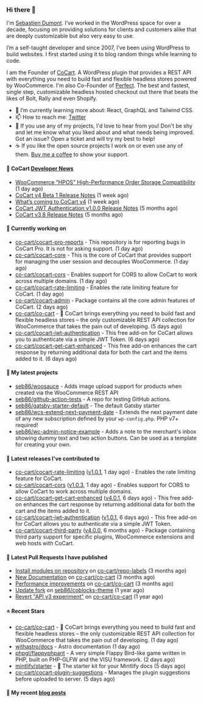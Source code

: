 ### Hi there 👋

I'm [Sebastien Dumont](https://sebastiendumont.com/). I’ve worked in the WordPress space for over a decade, focusing on providing solutions for clients and customers alike that are deeply customizable but also very easy to use.

I’m a self-taught developer and since 2007, I’ve been using WordPress to build websites. I first started using it to blog random things while learning to code.

I am the Founder of [CoCart](https://wordpress.org/plugins/cart-rest-api-for-woocommerce/). A WordPress plugin that provides a REST API with everything you need to build fast and flexible headless stores powered by WooCommerce. I'm also Co-Founder of [Perfect](https://perfectcheckout.com/). The best and fastest, single step, customizable headless hosted checkout out there that beats the likes of Bolt, Rally and even Shopify.

* 🌱 I’m currently learning more about: React, GraphQL and Tailwind CSS.
* 📫 How to reach me: [Twitter](https://twitter.com/sebd86)
* 💬 If you use any of my projects, I'd love to hear from you! Don't be shy and let me know what you liked about and what needs being improved. Got an issue? Open a ticket and will try my best to help!
* ☕ If you like the open source projects I work on or even use any of them. [Buy me a coffee](https://www.buymeacoffee.com/sebastien) to show your support.

#### 🛒 CoCart [Developer News](https://cocart.dev)

- [WooCommerce “HPOS” High-Performance Order Storage Compatibility](https://cocart.dev/woocommerce-hpos-high-performance-order-storage-compatibility/) (1 day ago)
- [CoCart v4 Beta 1 Release Notes](https://cocart.dev/cocart-v4-beta-1-release-notes/) (1 week ago)
- [What’s coming to CoCart v4](https://cocart.dev/whats-coming-to-cocart-v4/) (1 week ago)
- [CoCart JWT Authentication v1.0.0 Release Notes](https://cocart.dev/cocart-jwt-authentication-v1-0-0-release-notes/) (5 months ago)
- [CoCart v3.8 Release Notes](https://cocart.dev/cocart-v3-8-release-notes/) (5 months ago)

#### 👷 Currently working on

- [co-cart/cocart-pro-reports](https://github.com/co-cart/cocart-pro-reports) - This repository is for reporting bugs in CoCart Pro. It is not for asking support. (1 day ago)
- [co-cart/cocart-core](https://github.com/co-cart/cocart-core) - This is the core of CoCart that provides support for managing the user session and decouples WooCommerce. (1 day ago)
- [co-cart/cocart-cors](https://github.com/co-cart/cocart-cors) - Enables support for CORS to allow CoCart to work across multiple domains. (1 day ago)
- [co-cart/cocart-rate-limiting](https://github.com/co-cart/cocart-rate-limiting) - Enables the rate limiting feature for CoCart. (1 day ago)
- [co-cart/cocart-admin](https://github.com/co-cart/cocart-admin) - Package contains all the core admin features of CoCart. (2 days ago)
- [co-cart/co-cart](https://github.com/co-cart/co-cart) - 🛒 CoCart brings everything you need to build fast and flexible headless stores – the only customizable REST API collection for WooCommerce that takes the pain out of developing. (5 days ago)
- [co-cart/cocart-jwt-authentication](https://github.com/co-cart/cocart-jwt-authentication) - This free add-on for CoCart allows you to authenticate via a simple JWT Token. (6 days ago)
- [co-cart/cocart-get-cart-enhanced](https://github.com/co-cart/cocart-get-cart-enhanced) - This free add-on enhances the cart response by returning additional data for both the cart and the items added to it. (6 days ago)

#### 🌱 My latest projects

- [seb86/woosauce](https://github.com/seb86/woosauce) - Adds image upload support for products when created via the WooCommerce REST API
- [seb86/github-action-tests](https://github.com/seb86/github-action-tests) - A repo for testing GitHub actions.
- [seb86/gatsby-starter-default](https://github.com/seb86/gatsby-starter-default) - The default Gatsby starter
- [seb86/wcs-extend-next-payment-date](https://github.com/seb86/wcs-extend-next-payment-date) - Extends the next payment date of any new subscription defined by your `wp-config.php`. PHP v7&#43; required!
- [seb86/wc-admin-notice-example](https://github.com/seb86/wc-admin-notice-example) - Adds a note to the merchant&#39;s inbox showing dummy text and two action buttons. Can be used as a template for creating your own.

#### 🔭 Latest releases I've contributed to

- [co-cart/cocart-rate-limiting](https://github.com/co-cart/cocart-rate-limiting) ([v1.0.1](https://github.com/co-cart/cocart-rate-limiting/releases/tag/v1.0.1), 1 day ago) - Enables the rate limiting feature for CoCart.
- [co-cart/cocart-cors](https://github.com/co-cart/cocart-cors) ([v1.0.3](https://github.com/co-cart/cocart-cors/releases/tag/v1.0.3), 1 day ago) - Enables support for CORS to allow CoCart to work across multiple domains.
- [co-cart/cocart-get-cart-enhanced](https://github.com/co-cart/cocart-get-cart-enhanced) ([v4.0.1](https://github.com/co-cart/cocart-get-cart-enhanced/releases/tag/v4.0.1), 6 days ago) - This free add-on enhances the cart response by returning additional data for both the cart and the items added to it.
- [co-cart/cocart-jwt-authentication](https://github.com/co-cart/cocart-jwt-authentication) ([v1.0.1](https://github.com/co-cart/cocart-jwt-authentication/releases/tag/v1.0.1), 6 days ago) - This free add-on for CoCart allows you to authenticate via a simple JWT Token.
- [co-cart/cocart-third-party](https://github.com/co-cart/cocart-third-party) ([v4.0.0](https://github.com/co-cart/cocart-third-party/releases/tag/v4.0.0), 6 months ago) - Package containing third party support for specific plugins, WooCommerce extensions and web hosts with CoCart.

#### 🔨 Latest Pull Requests I have published

- [Install modules on repository](https://github.com/co-cart/repo-labels/pull/1) on [co-cart/repo-labels](https://github.com/co-cart/repo-labels) (3 months ago)
- [New Documentation](https://github.com/co-cart/co-cart/pull/377) on [co-cart/co-cart](https://github.com/co-cart/co-cart) (3 months ago)
- [Performance improvements](https://github.com/co-cart/co-cart/pull/376) on [co-cart/co-cart](https://github.com/co-cart/co-cart) (3 months ago)
- [Update fork](https://github.com/seb86/coblocks-theme/pull/2) on [seb86/coblocks-theme](https://github.com/seb86/coblocks-theme) (1 year ago)
- [Revert &#34;API v3 experiment&#34;](https://github.com/co-cart/co-cart/pull/316) on [co-cart/co-cart](https://github.com/co-cart/co-cart) (1 year ago)

#### ⭐ Recent Stars

- [co-cart/co-cart](https://github.com/co-cart/co-cart) - 🛒 CoCart brings everything you need to build fast and flexible headless stores – the only customizable REST API collection for WooCommerce that takes the pain out of developing. (1 day ago)
- [withastro/docs](https://github.com/withastro/docs) - Astro documentation (1 day ago)
- [phpgl/flappyphpant](https://github.com/phpgl/flappyphpant) - A very simple Flappy Bird-like game written in PHP, built on PHP-GLFW and the VISU framework. (2 days ago)
- [mintlify/starter](https://github.com/mintlify/starter) - 📖 The starter kit for your Mintlify docs (5 days ago)
- [co-cart/cocart-plugin-suggestions](https://github.com/co-cart/cocart-plugin-suggestions) - Manages the plugin suggestions before uploaded to server.  (5 days ago)

#### 📜 My recent [blog posts](https://sebastiendumont.com)

